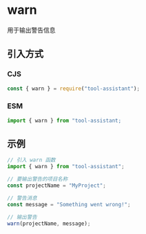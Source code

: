 # warn

用于输出警告信息

## 引入方式

### CJS

```javascript
const { warn } = require("tool-assistant");
```

### ESM

```javascript
import { warn } from "tool-assistant;
```

## 示例

```javascript
// 引入 warn 函数
import { warn } from "tool-assistant";

// 要输出警告的项目名称
const projectName = "MyProject";

// 警告消息
const message = "Something went wrong!";

// 输出警告
warn(projectName, message);
```

